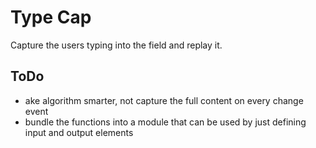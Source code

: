 # Type Cap
Capture the users typing into the field and replay it.

## ToDo

* ake algorithm smarter, not capture the full content on every change event
* bundle the functions into a module that can be used by just defining input and output elements
